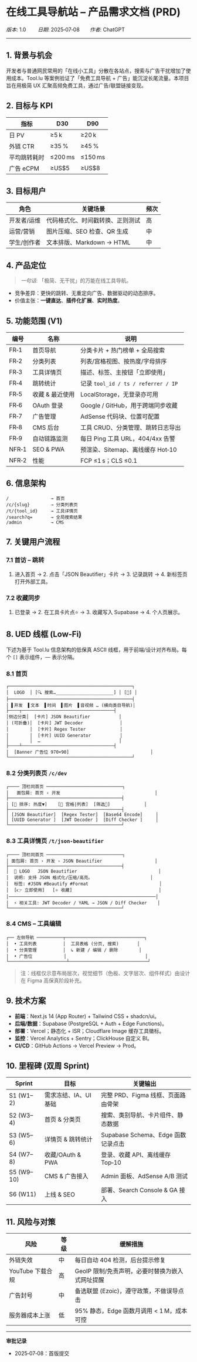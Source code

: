# 在线工具导航站 – 产品需求文档 (PRD)

*版本*: 1.0   *日期*: 2025‑07‑08  *作者*: ChatGPT

---

## 1. 背景与机会

开发者与普通网民常用的「在线小工具」分散在各站点，搜索与广告干扰增加了使用成本。Tool.lu 等案例验证了「免费工具导航 + 广告」能沉淀长尾流量。本项目旨在用极简 UX 汇聚高频免费工具，通过广告/联盟链接变现。

## 2. 目标与 KPI

| 指标      | D30     | D90     |
| ------- | ------- | ------- |
| 日 PV    | ≥5 k    | ≥20 k   |
| 外链 CTR  | ≥35 %   | ≥45 %   |
| 平均跳转耗时  | ≤200 ms | ≤150 ms |
| 广告 eCPM | ≥US\$5  | ≥US\$8  |

## 3. 目标用户

| 角色     | 关键场景                 | 频次 |
| ------ | -------------------- | -- |
| 开发者/运维 | 代码格式化、时间戳转换、正则测试     | 高  |
| 运营/营销  | 图片压缩、SEO 检查、QR 生成    | 中  |
| 学生/创作者 | 文本排版、Markdown → HTML | 中  |

## 4. 产品定位

> *一句话*: 「极简、无干扰」的万能在线工具导航。

* 竞争差异：更快的跳转、无重定向广告、数据驱动的动态排序。
* 价值主张：**一键直达**、**插件化扩展**、**实时热度**。

## 5. 功能范围 (V1)

| 编号    | 名称        | 说明                                |
| ----- | --------- | --------------------------------- |
| FR‑1  | 首页导航      | 分类卡片 + 热门榜单 + 全局搜索                |
| FR‑2  | 分类列表      | 列表/宫格视图、按热度/字母排序                  |
| FR‑3  | 工具详情页     | 描述、标签、主按钮「立即使用」                   |
| FR‑4  | 跳转统计      | 记录 `tool_id / ts / referrer / IP` |
| FR‑5  | 收藏 & 最近使用 | LocalStorage，无登录亦可用               |
| FR‑6  | OAuth 登录  | Google / GitHub，用于跨端同步收藏          |
| FR‑7  | 广告管理      | AdSense 代码块、位置可配置                 |
| FR‑8  | CMS 后台    | 工具 CRUD、分类管理、跳转日志导出               |
| FR‑9  | 自动链路监测    | 每日 Ping 工具 URL，404/4xx 告警         |
| NFR‑1 | SEO & PWA | 预渲染、Sitemap、离线缓存 Hot‑10           |
| NFR‑2 | 性能        | FCP ≤1 s；CLS ≤0.1                 |

## 6. 信息架构

```
/                → 首页
/c/{slug}        → 分类列表页
/t/{tool_id}     → 工具详情页
/search?q=       → 全局搜索结果
/admin           → CMS
```

## 7. 关键用户流程

### 7.1 首访 – 跳转

1. 进入首页 → 2. 点击「JSON Beautifier」卡片 → 3. 记录跳转 → 4. 新标签页打开外部工具。

### 7.2 收藏同步

1. 已登录 → 2. 在工具卡片点⭐ → 3. 收藏写入 Supabase → 4. 个人页展示。

## 8. UED 线框 (Low‑Fi)

下述为基于 Tool.lu 信息架构的低保真 ASCII 线框，用于前端/设计对齐布局。每个 `[]` 表示组件，`──` 表示分隔。

### 8.1 首页

```
┌───────────────────────────────────────────────┐
│  LOGO  │ [🔍 搜索…______________________] │ [🌙] │
├───────────────────────────────────────────────┤
│ ▌开发  ▌文本  ▌时间  ▌图片  ▌音视频 … (横向类目导航)│
├────┬───────────────────────────────────┤
│侧边分类│  [卡片] JSON Beautifier           │
│ (可折叠)│  [卡片] JWT Decoder              │
│        │  [卡片] Regex Tester             │
│        │  [卡片] UUID Generator           │
│        │  …                              │
├────┴───────────────────────────────────┤
│  [Banner 广告位 970×90]                               │
└───────────────────────────────────────────────┘
```

### 8.2 分类列表页 `/c/dev`

```
┌──── 顶栏同首页 ─────────────────────────────┐
│   面包屑: 首页 › 开发                                    │
├───────────────────────────────────────────┤
│ [🔁 排序: 热度▼]    [🔲 宫格|列表]  [筛选🔽]             │
├───────────────────────────────────────────┤
│ [JSON Beautifier]  [Regex Tester]  [Base64 Encode]     │
│ [UUID Generator ]  [JWT Decoder ]  [Diff Checker ]     │
└───────────────────────────────────────────┘
```

### 8.3 工具详情页 `/t/json-beautifier`

```
┌──── 顶栏同首页 ─────────────────────────────┐
│ 面包屑: 首页 › 开发 › JSON Beautifier                    │
├───────────────────────────────────────────┤
│  🧩 LOGO   JSON Beautifier                               │
│  说明: 支持 JSON 格式化/压缩/高亮。                      │
│  标签: #JSON #Beautify #Format                           │
│  [👉 立即使用]   [⭐ 收藏]                                 │
│────────────────────────────────────────────────────────│
│  ⚡ 相关工具: JWT Decoder / YAML → JSON / Diff Checker    │
└───────────────────────────────────────────┘
```

### 8.4 CMS – 工具编辑

```
┌── 左侧导航 ──────────┬──────────────────────────────┐
│  • 工具列表          │  工具表格 (分页, 搜索)       │
│  • 分类管理          │  ↳ 新建 / 编辑 / 删除        │
│  • 广告位            │                              │
└──────────────────────┴──────────────────────────────┘
```

> 注：线框仅示意布局层次，视觉细节（色板、文字层次、组件样式）由设计在 Figma 高保真阶段补充。

## 9. 技术方案

* **前端**：Next.js 14 (App Router) + Tailwind CSS + shadcn/ui。
* **后端/数据**：Supabase (PostgreSQL + Auth + Edge Functions)。
* **部署**：Vercel；静态化 + ISR；Cloudflare Image 缓存工具徽标。
* **监控**：Vercel Analytics + Sentry；ClickHouse 自定义 BI。
* **CI/CD**：GitHub Actions → Vercel Preview → Prod。

## 10. 里程碑 (双周 Sprint)

| Sprint     | 目标             | 关键输出                        |
| ---------- | -------------- | --------------------------- |
| S1 (W1–2)  | 需求冻结、IA、UI 基础  | 完整 PRD、Figma 线框、页面路由骨架      |
| S2 (W3–4)  | 首页 & 分类页       | 搜索、类别导航、卡片组件、静态数据           |
| S3 (W5–6)  | 详情页 & 跳转统计     | Supabase Schema、Edge 函数记录点击 |
| S4 (W7–8)  | 收藏/OAuth & PWA | 登录、收藏 API、离线缓存 Top‑10       |
| S5 (W9–10) | CMS & 广告接入     | Admin 面板、AdSense A/B 测试     |
| S6 (W11)   | 上线 & SEO       | 部署、Search Console & GA 接入   |

## 11. 风险与对策

| 风险           | 等级 | 缓解措施                         |
| ------------ | -- | ---------------------------- |
| 外链失效         | 中  | 每日自动 404 检测，后台提示修复           |
| YouTube 下载合规 | 高  | GeoIP 限制/免责声明，必要时替换为嵌入式网址提醒  |
| 广告封号         | 中  | 备选联盟 (Ezoic)，遵守政策，不做误导点击     |
| 服务器成本上涨      | 低  | 95% 静态，Edge 函数月调用 < 1 M，成本可控 |

---

**审批记录**

* 2025‑07‑08：首版提交

